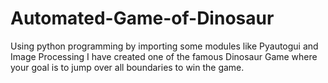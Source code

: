 # Automated-Game-of-Dinosaur
Using python programming by importing some modules like Pyautogui and Image Processing I have created one of the famous Dinosaur Game where your goal is to jump over all boundaries to win the game.

